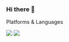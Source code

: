 ### Hi there 👋

Platforms & Languages

<img src="https://img.shields.io/badge/UnrealEngine-0E1128?style=flat-square&logo=UnrealEngine&logoColor=111"/>
<img src="https://img.shields.io/badge/C++-00599C?style=flat-square&logo=C++&logoColor=111"/>
<!--
**masin556/masin556** is a ✨ _special_ ✨ repository because its `README.md` (this file) appears on your GitHub profile.

Here are some ideas to get you started:
- 🔭 I’m currently working on ...
- 🌱 I’m currently learning ...
- 👯 I’m looking to collaborate on ...
- 🤔 I’m looking for help with ...
- 💬 Ask me about ...
- 📫 How to reach me: ...
- 😄 Pronouns: ...
- ⚡ Fun fact: ...
-->
